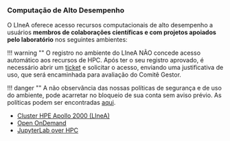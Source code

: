 


### Computação de Alto Desempenho

O LIneA oferece acesso recursos computacionais de alto desempenho a usuários **membros de colaborações científicas e com projetos apoiados pelo laboratório** nos seguintes ambientes:

!!! warning ""
    O registro no ambiente do LIneA NÃO concede acesso automático aos recursos de HPC. Após ter o seu registro aprovado, é necessário abrir um [ticket](../suporte.md) e solicitar o acesso, enviando uma justificativa de uso, que será encaminhada para avaliação do Comitê Gestor.

!!! danger ""
    A não observância das nossas políticas de segurança e de uso do ambiente, pode acarretar no bloqueio de sua conta sem aviso prévio. As políticas podem ser encontradas [aqui](../politicas.md).

* [Cluster HPE Apollo 2000 (LIneA)](../processamento/apollo/index.html)
* [Open OnDemand](../processamento/uso/openondemand.html)
* [JupyterLab over HPC](../processamento/uso/openondemand.html#interactive-apps-jupyter-notebook)
